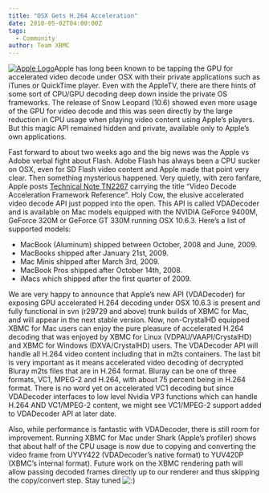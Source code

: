 ```yaml
---
title: "OSX Gets H.264 Acceleration"
date: 2010-05-02T04:00:00Z
tags:
  - Community
author: Team XBMC
---
```


[![](/images/blog/Apple-Logo-101x101.webp "Apple Logo")](/davilla/2010/05/03/osx-gets-h-264-accelleration/apple-logo-2)Apple has long been known to be tapping the GPU for accelerated video decode under OSX with their private applications such as iTunes or QuickTime player. Even with the AppleTV, there are there hints of some sort of CPU/GPU decoding deep down inside the private OS frameworks. The release of Snow Leopard (10.6) showed even more usage of the GPU for video decode and this was seen directly by the large reduction in CPU usage when playing video content using Apple’s players. But this magic API remained hidden and private, available only to Apple’s own applications.

Fast forward to about two weeks ago and the big news was the Apple vs Adobe verbal fight about Flash. Adobe Flash has always been a CPU sucker on OSX, even for SD Flash video content and Apple made that point very clear. Then something mysterious happened. Very quietly, with zero fanfare, Apple posts [Technical Note TN2267](https://developer.apple.com/library/archive/) carrying the title “Video Decode Acceleration Framework Reference”. Holy Cow, the elusive accelerated video decode API just popped into the open. This API is called VDADecoder and is available on Mac models equipped with the NVIDIA GeForce 9400M, GeForce 320M or GeForce GT 330M running OSX 10.6.3. Here’s a list of supported models:

- MacBook (Aluminum) shipped between October, 2008 and June, 2009.
- MacBooks shipped after January 21st, 2009.
- Mac Minis shipped after March 3rd, 2009.
- MacBook Pros shipped after October 14th, 2008.
- iMacs which shipped after the first quarter of 2009.

We are very happy to announce that Apple’s new API (VDADecoder) for exposing GPU accelerated H.264 decoding under OSX 10.6.3 is present and fully functional in svn (r29729 and above) trunk builds of XBMC for Mac, and will appear in the next stable version. Now, non-CrystalHD equipped XBMC for Mac users can enjoy the pure pleasure of accelerated H.264 decoding that was enjoyed by XBMC for Linux (VDPAU/VAAPI/CrystalHD) and XBMC for Windows (DXVA/CrystalHD) users. The VDADecoder API will handle all H.264 video content including that in m2ts containers. The last bit is very important as it means accelerated video decoding of decrypted Bluray m2ts files that are in H.264 format. Bluray can be one of three formats, VC1, MPEG-2 and H.264, with about 75 percent being in H.264 format. There is no word yet on accelerated VC1 decoding but since VDADecoder interfaces to low level Nvidia VP3 functions which can handle H.264 AND VC1/MPEG-2 content, we might see VC1/MPEG-2 support added to VDADecoder API at later date.

Also, while performance is fantastic with VDADecoder, there is still room for improvement. Running XBMC for Mac under Shark (Apple’s profiler) shows that about half of the CPU usage is now due to copying and converting the video frame from UYVY422 (VDADecoder’s native format) to YUV420P (XBMC’s internal format). Future work on the XBMC rendering path will allow passing decoded frames directly up to our renderer and thus skipping the copy/convert step. Stay tuned ![:)](/images/blog/icon_smile.gif)
